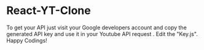 # React-YT-Clone
To get your API just visit your Google developers account and copy the generated API key and use it in your Youtube API request . Edit the "Key.js". Happy Codings!
